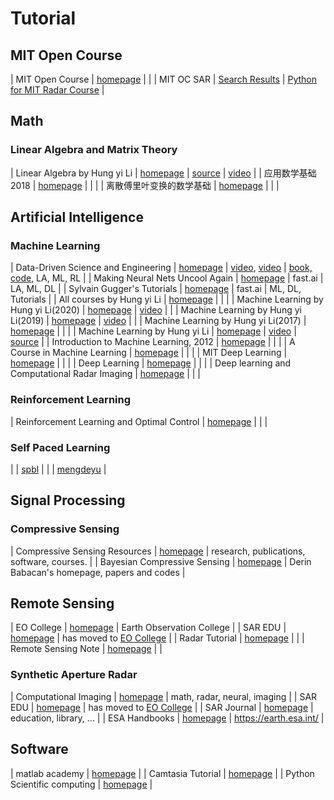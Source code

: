 # Tutorial

## MIT Open Course

| MIT Open Course | [homepage](https://ocw.mit.edu/) |    |
| MIT OC SAR | [Search Results](https://ocw.mit.edu/search/ocwsearch.htm?q=SAR)   | [Python for MIT Radar Course](http://www.osmanoglu.org/sar/)  |


## Math

### Linear Algebra and Matrix Theory

| Linear Algebra by Hung yi Li | [homepage](https://datawhalechina.github.io/leela-notes/) | [source](https://github.com/datawhalechina/leela-notes) | [video](https://www.bilibili.com/video/av64160249) |
| 应用数学基础 2018             | [homepage](http://resource.pku.edu.cn/index.php?r=course/detail&id=315) |   |   |
| 离散傅里叶变换的数学基础 | [homepage](https://ccrma.stanford.edu/~jos/mdft/mdft.html) | |  |


## Artificial Intelligence

### Machine Learning

| Data-Driven Science and Engineering | [homepage](http://databookuw.com/)  | [video](https://www.youtube.com/playlist?list=PLMrJAkhIeNNRpsRhXTMt8uJdIGz9-X_1-), [video](https://www.youtube.com/channel/UCm5mt-A4w61lknZ9lCsZtBw/featured)  | [book, code](http://databookuw.com/), LA, ML, RL |
| Making Neural Nets Uncool Again        | [homepage](https://www.fast.ai/)   |  fast.ai  | LA, ML, DL  |
| Sylvain Gugger's Tutorials             | [homepage](https://sgugger.github.io/)  | fast.ai | ML, DL, Tutorials  |
| All courses by Hung yi Li              | [homepage](http://speech.ee.ntu.edu.tw/~tlkagk/courses.html) |   |    |
| Machine Learning by Hung yi Li(2020)   | [homepage](http://speech.ee.ntu.edu.tw/~tlkagk/courses_ML20.html) | [video](https://www.bilibili.com/video/BV1JE411g7XF/)  |   |
| Machine Learning by Hung yi Li(2019)   | [homepage](http://speech.ee.ntu.edu.tw/~tlkagk/courses_ML19.html) | [video](https://www.bilibili.com/video/av46561029/) | |
| Machine Learning by Hung yi Li(2017)   | [homepage](http://speech.ee.ntu.edu.tw/~tlkagk/courses_ML17.html)  |   |   |
| Machine Learning by Hung yi Li         | [homepage](https://datawhalechina.github.io/leeml-notes/)  | [video](https://www.bilibili.com/video/av59538266) | [source](https://github.com/datawhalechina/leeml-notes) |
| Introduction to Machine Learning, 2012 | [homepage](http://cs.brown.edu/courses/cs195-5/spring2012/calendar.html) |   |   |
| A Course in Machine Learning           | [homepage](http://ciml.info/) |   |   |
| MIT Deep Learning                      | [homepage](https://deeplearning.mit.edu/) |   |   |
| Deep Learning                          | [homepage](https://github.com/glouppe/info8010-deep-learning)  |   |   |
| Deep learning and Computational Radar Imaging | [homepage](https://www.ima.umn.edu/Tags/deep-learning)  |   |   |



### Reinforcement Learning

| Reinforcement Learning and Optimal Control | [homepage](http://web.mit.edu/dimitrib/www/RLbook.html)  |   |   |



### Self Paced Learning

| | [spbl](http://mmcheng.net/spbl/) |
| | [mengdeyu](gr.xjtu.edu.cn/web/dymeng/6) |


## Signal Processing

### Compressive Sensing


| Compressive Sensing Resources | [homepage](http://dsp.rice.edu/cs/) | research, publications, software, courses. | 
| Bayesian Compressive Sensing  | [homepage](http://www.dbabacan.info/software.html) | Derin Babacan's homepage, papers and codes                 |


## Remote Sensing

| EO College          | [homepage](https://eo-college.org/) | Earth Observation College                                           |
| SAR EDU             | [homepage](http://saredu.dlr.de)    | has moved to [EO College](https://eo-college.org/members/sar-edu/)  |
| Radar Tutorial      | [homepage](https://www.radartutorial.eu/index.en.html) |    |
| Remote Sensing Note | [homepage](http://sar.kangwon.ac.kr/etc/rs_note/rsnote/contents.htm)  |                                          |


### Synthetic Aperture Radar

| Computational Imaging | [homepage](https://ima.umn.edu/2019-2020/SW10.14-18.19)    |  math, radar, neural, imaging              |
| SAR EDU               | [homepage](http://saredu.dlr.de)    | has moved to [EO College](https://eo-college.org/members/sar-edu/)  |
| SAR Journal           | [homepage](http://syntheticapertureradar.com/) | education, library, ...  |
| ESA Handbooks         | [homepage](https://earth.esa.int/handbooks/)                      |   https://earth.esa.int/ |

## Software

| matlab academy      | [homepage](https://matlabacademy.mathworks.com/)   |
| Camtasia Tutorial   | [homepage](https://www.luping.net.cn/jiaoxue.html) |
| Python Scientific computing | [homepage](http://liao.cpython.org/)       |




